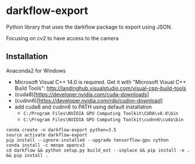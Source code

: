 # darkflow-export

Python library that uses the darkflow package to export using JSON. 

Focusing on cv2 to have access to the camera


## Installation

Anaconda2 for Windows
- Microsoft Visual C++ 14.0 is required. Get it with "Microsoft Visual C++ Build Tools": http://landinghub.visualstudio.com/visual-cpp-build-tools
- (cuda8)[https://developer.nvidia.com/cuda-downloads]
- (cudnn6)[https://developer.nvidia.com/rdp/cudnn-download]
- add cuda8 and cudnn6 to PATH using default installation
	- `C:/Program Files\NVIDIA GPU Computing Toolkit\CUDA\v8.0\bin` 
	- `C:\Program Files\NVIDIA GPU Computing Toolkit\cudnn6\cuda\bin`
```{bash}
conda create -n darkflow-export python=3.5
source activate darkflow-export
pip install --ignore-installed --upgrade tensorflow-gpu cython
conda install -c menpo opencv3 
cd darkflow && python setup.py build_ext --inplace && pip install -e . && pip install .
```
